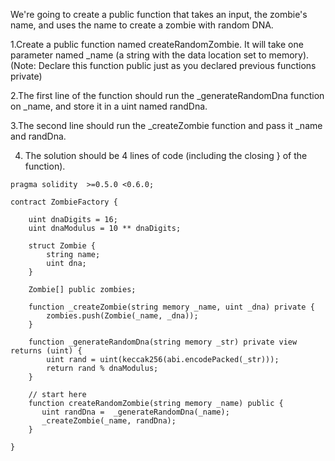 We're going to create a public function that takes an input, the zombie's name, and uses the name to create a zombie with random DNA.

1.Create a public function named createRandomZombie. It will take one parameter named _name (a string with the data location set to memory). (Note: Declare this function public just as you declared previous functions private)

2.The first line of the function should run the _generateRandomDna function on _name, and store it in a uint named randDna.

3.The second line should run the _createZombie function and pass it _name and randDna.

4. The solution should be 4 lines of code (including the closing } of the function).

```
pragma solidity  >=0.5.0 <0.6.0;

contract ZombieFactory {

    uint dnaDigits = 16;
    uint dnaModulus = 10 ** dnaDigits;

    struct Zombie {
        string name;
        uint dna;
    }

    Zombie[] public zombies;

    function _createZombie(string memory _name, uint _dna) private {
        zombies.push(Zombie(_name, _dna));
    }

    function _generateRandomDna(string memory _str) private view returns (uint) {
        uint rand = uint(keccak256(abi.encodePacked(_str)));
        return rand % dnaModulus;
    }

    // start here
    function createRandomZombie(string memory _name) public {
       uint randDna =  _generateRandomDna(_name);
       _createZombie(_name, randDna);
    }

}
```
